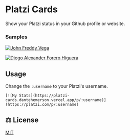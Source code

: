 # Platzi Cards

Show your Platzi status in your Github profile or website.

### Samples

[![John Freddy Vega](https://platzi-cards.dantehemerson.vercel.app/p/freddier)](https://platzi.com/p/freddier/)

[![Diego Alexander Forero Higuera](https://platzi-cards.dantehemerson.vercel.app/p/gollum23)](https://platzi.com/p/gollum23/)

## Usage

Change the `:username` to your Platzi's username.

```
[![My Stats](https://platzi-cards.dantehemerson.vercel.app/p/:username)](https://platzi.com/p/:username)
```

## ⚖️ License

[MIT](./LICENSE)
